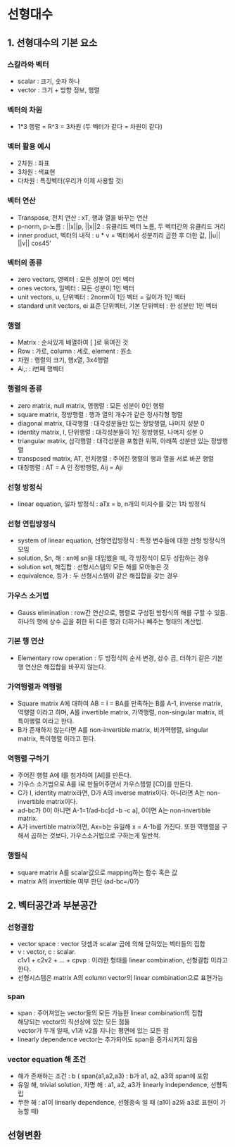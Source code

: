 # 선형대수
## 1. 선형대수의 기본 요소

### 스칼라와 벡터
- scalar : 크기, 숫자 하나
- vector : 크기 + 방향 정보, 행렬

### 벡터의 차원
- 1*3 행렬 = R^3 = 3차원 (두 벡터가 같다 = 차원이 같다)

### 벡터 활용 예시
- 2차원 : 좌표
- 3차원 : 색표현
- 다차원 : 특징벡터(우리가 이제 사용할 것)

### 벡터 연산
- Transpose, 전치 연산 : xT, 행과 열을 바꾸는 연산
- p-norm, p-노름 : ||x||p, ||x||2 : 유클리드 벡터 노름, 두 벡터간의 유클리드 거리
- inner product, 벡터의 내적 : u * v = 벡터에서 성분끼리 곱한 후 더한 값, ||u|| ||v|| cos45’

### 벡터의 종류
- zero vectors, 영벡터 : 모든 성분이 0인 벡터
- ones vectors, 일벡터 : 모든 성분이 1인 벡터
- unit vectors, u, 단위벡터 : 2norm이 1인 벡터 = 길이가 1인 벡터
- standard unit vectors, ei 표준 단위벡터, 기본 단위벡터 : 한 성분만 1인 벡터

### 행렬
- Matrix : 순서있게 배열하여 [ ]로 묶여진 것
- Row : 가로, column : 세로, element : 원소
- 차원 : 행렬의 크기, 행x열, 3x4행렬
- Ai,: : i번째 행벡터

### 행렬의 종류
- zero matrix, null matrix, 영행렬 : 모든 성분이 0인 행렬
- square matrix, 정방행렬 : 행과 열의 개수가 같은 정사각형 행렬
- diagonal matrix, 대각행렬 : 대각성분들만 있는 정방행렬, 나머지 성분 0
- identity matrix, I, 단위행렬 : 대각성분들이 1인 정방행렬, 나머지 성분 0
- triangular matrix, 삼각행렬 : 대각성분을 포함한 위쪽, 아래쪽 성분만 있는 정방행렬
- transposed matrix, AT, 전치행렬 : 주어진 행렬의 행과 열을 서로 바꾼 행렬
- 대칭행렬 : AT = A 인 정방행렬, Aij = Aji

### 선형 방정식
- linear equation, 일차 방정식 : aTx = b, n개의 미지수를 갖는 1차 방정식

### 선형 연립방정식
- system of linear equation, 선형연립방정식 : 특정 변수들에 대한 선형 방정식의 모임
- solution, Sn, 해 : xn에 sn을 대입했을 때, 각 방정식이 모두 성립하는 경우
- solution set, 해집합 : 선형시스템의 모든 해를 모아놓은 것
- equivalence, 등가 : 두 선형시스템이 같은 해집합을 갖는 경우

### 가우스 소거법
- Gauss elimination : row간 연산으로, 행렬로 구성된 방정식의 해를 구할 수 있음. 하나의 행에 상수 곱을 취한 뒤 다른 행과 더하거나 빼주는 형태의 계산법.

### 기본 행 연산
- Elementary row operation : 두 방정식의 순서 변경, 상수 곱, 더하기 같은 기본 행 연산은 해집합을 바꾸지 않는다.

### 가역행렬과 역행렬
- Square matrix A에 대하여 AB = I = BA를 만족하는 B를 A-1, inverse matrix, 역행렬 이라고 하며, A를 invertible matrix, 가역행렬, non-singular matrix, 비특이행렬 이라고 한다.
- B가 존재하지 않는다면 A를 non-invertible matrix, 비가역행렬, singular matrix, 특이행렬 이라고 한다.

### 역행렬 구하기
- 주어진 행렬 A에 I를 첨가하여 [AI]를 만든다.
- 가우스 소거법으로 A를 I로 만들어주면서 가우스행렬 [CD]를 만든다.
- C가 I, identity matrix라면, D가 A의 inverse matrix이다. 아니라면 A는 non-invertible matrix이다.
- ad-bc가 0이 아니면 A-1=1/ad-bc[d -b -c a], 0이면 A는 non-invertible matrix.
- A가 invertible matrix이면, Ax=b는 유일해 x = A-1b를 가진다. 또한 역행렬을 구해서 곱하는 것보다, 가우스소거법으로 구하는게 일반적.

### 행렬식
- square matrix A를 scalar값으로 mapping하는 함수 혹은 값
- matrix A의 invertible 여부 판단 (ad-bc=/0?)

## 2. 벡터공간과 부분공간
### 선형결합
- vector space : vector 덧셈과 scalar 곱에 의해 닫혀있는 벡터들의 집합
- v : vector, c : scalar.
<br> c1v1 + c2v2 + ... + cpvp : 이러한 형태를 linear combination, 선형결합 이라고 한다.
 - 선형시스템은 matrix A의 column vector의 linear combination으로 표현가능

### span
- span : 주어져있는 vector들의 모든 가능한 linear combination의 집합
<br> 해당되는 vector의 직선상에 있는 모든 점들
<br> vector가 두개 일때, v1과 v2를 지나는 평면에 있는 모든 점
- linearly dependence vector는 추가되어도 span을 증가시키지 않음

### vector equation 해 조건
- 해가 존재하는 조건 : b ( span{a1,a2,a3} : b가 a1, a2, a3의 span에 포함
- 유일 해, trivial solution, 자명 해 : a1, a2, a3가 linearly independence, 선형독립
- 무한 해 : a1이 linearly dependence, 선형종속 일 때 (a1이 a2와 a3로 표현이 가능할 때)

## 선형변환
### 
